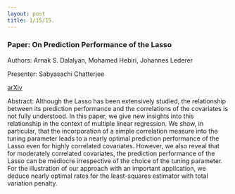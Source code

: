 ```yaml
---
layout: post
title: 1/15/15. 
---
```


### Paper: On Prediction Performance of the Lasso

Authors: Arnak S. Dalalyan, Mohamed Hebiri, Johannes Lederer

Presenter: Sabyasachi Chatterjee

[arXiv](http://arxiv.org/abs/1402.1700)

Abstract: Although the Lasso has been extensively studied, the relationship between its prediction performance and the correlations of the covariates is not fully understood. In this paper, we give new insights into this relationship in the context of multiple linear regression. We show, in particular, that the incorporation of a simple correlation measure into the tuning parameter leads to a nearly optimal prediction performance of the Lasso even for highly correlated covariates. However, we also reveal that for moderately correlated covariates, the prediction performance of the Lasso can be mediocre irrespective of the choice of the tuning parameter. For the illustration of our approach with an important application, we deduce nearly optimal rates for the least-squares estimator with total variation penalty.
